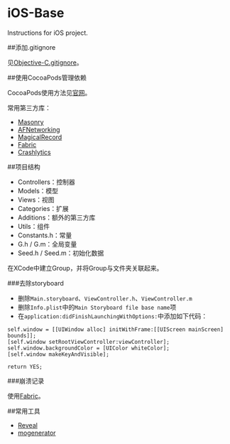 iOS-Base
========

Instructions for iOS project.

##添加.gitignore

见[Objective-C.gitignore](https://github.com/github/gitignore/blob/master/Objective-C.gitignore)。

##使用CocoaPods管理依赖

CocoaPods使用方法见[官网](https://cocoapods.org)。

常用第三方库：

* [Masonry](https://github.com/SnapKit/Masonry)
* [AFNetworking](https://github.com/AFNetworking/AFNetworking)
* [MagicalRecord](https://github.com/magicalpanda/MagicalRecord)
* [Fabric](https://fabric.io)
* [Crashlytics](https://get.fabric.io/crashlytics)

##项目结构

* Controllers：控制器
* Models：模型
* Views：视图
* Categories：扩展
* Additions：额外的第三方库
* Utils：组件
* Constants.h：常量
* G.h / G.m：全局变量
* Seed.h / Seed.m：初始化数据

在XCode中建立Group，并将Group与文件夹关联起来。

###去除storyboard

* 删除`Main.storyboard`、`ViewController.h`、`ViewController.m`
* 删除`Info.plist`中的`Main Storyboard file base name`项
* 在`application:didFinishLaunchingWithOptions:`中添加如下代码：
```objc
self.window = [[UIWindow alloc] initWithFrame:[[UIScreen mainScreen] bounds]];
[self.window setRootViewController:viewController];
self.window.backgroundColor = [UIColor whiteColor];
[self.window makeKeyAndVisible];

return YES;
```

###崩溃记录

使用[Fabric](https://fabric.io)。

##常用工具

* [Reveal](http://revealapp.com)
* [mogenerator](https://github.com/rentzsch/mogenerator)

